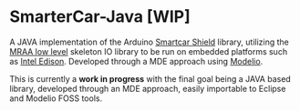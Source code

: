 # SmarterCar-Java [WIP]
A JAVA implementation of the Arduino [Smartcar Shield](https://github.com/platisd/smartcar_shield) library, utilizing the [MRAA low level](http://iotdk.intel.com/docs/master/mraa/) skeleton IO library to be run on embedded platforms such as [Intel Edison](http://www.intel.com/content/www/us/en/do-it-yourself/edison.html). Developed through a MDE approach using [Modelio](https://www.modelio.org/).

This is currently a **work in progress** with the final goal being a JAVA based library, developed through an MDE approach, easily importable to Eclipse and Modelio FOSS tools.
